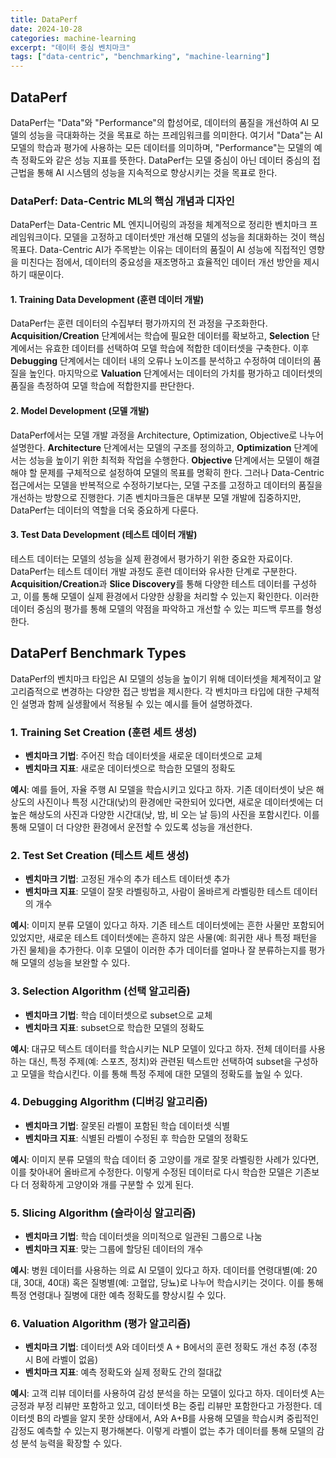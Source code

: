 ```yaml
---
title: DataPerf
date: 2024-10-28
categories: machine-learning
excerpt: "데이터 중심 벤치마크"
tags: ["data-centric", "benchmarking", "machine-learning"]
---
```


## DataPerf

DataPerf는 "Data"와 "Performance"의 합성어로, 데이터의 품질을 개선하여 AI 모델의 성능을 극대화하는 것을 목표로 하는 프레임워크를 의미한다. 여기서 "Data"는 AI 모델의 학습과 평가에 사용하는 모든 데이터를 의미하며, "Performance"는 모델의 예측 정확도와 같은 성능 지표를 뜻한다. DataPerf는 모델 중심이 아닌 데이터 중심의 접근법을 통해 AI 시스템의 성능을 지속적으로 향상시키는 것을 목표로 한다.

### DataPerf: Data-Centric ML의 핵심 개념과 디자인

DataPerf는 Data-Centric ML 엔지니어링의 과정을 체계적으로 정리한 벤치마크 프레임워크이다. 모델을 고정하고 데이터셋만 개선해 모델의 성능을 최대화하는 것이 핵심 목표다. Data-Centric AI가 주목받는 이유는 데이터의 품질이 AI 성능에 직접적인 영향을 미친다는 점에서, 데이터의 중요성을 재조명하고 효율적인 데이터 개선 방안을 제시하기 때문이다.

#### 1. Training Data Development (훈련 데이터 개발)

DataPerf는 훈련 데이터의 수집부터 평가까지의 전 과정을 구조화한다. **Acquisition/Creation** 단계에서는 학습에 필요한 데이터를 확보하고, **Selection** 단계에서는 유효한 데이터를 선택하여 모델 학습에 적합한 데이터셋을 구축한다. 이후 **Debugging** 단계에서는 데이터 내의 오류나 노이즈를 분석하고 수정하여 데이터의 품질을 높인다. 마지막으로 **Valuation** 단계에서는 데이터의 가치를 평가하고 데이터셋의 품질을 측정하여 모델 학습에 적합한지를 판단한다.

#### 2. Model Development (모델 개발)

DataPerf에서는 모델 개발 과정을 Architecture, Optimization, Objective로 나누어 설명한다. **Architecture** 단계에서는 모델의 구조를 정의하고, **Optimization** 단계에서는 성능을 높이기 위한 최적화 작업을 수행한다. **Objective** 단계에서는 모델이 해결해야 할 문제를 구체적으로 설정하여 모델의 목표를 명확히 한다. 그러나 Data-Centric 접근에서는 모델을 반복적으로 수정하기보다는, 모델 구조를 고정하고 데이터의 품질을 개선하는 방향으로 진행한다. 기존 벤치마크들은 대부분 모델 개발에 집중하지만, DataPerf는 데이터의 역할을 더욱 중요하게 다룬다.

#### 3. Test Data Development (테스트 데이터 개발)

테스트 데이터는 모델의 성능을 실제 환경에서 평가하기 위한 중요한 자료이다. DataPerf는 테스트 데이터 개발 과정도 훈련 데이터와 유사한 단계로 구분한다. **Acquisition/Creation**과 **Slice Discovery**를 통해 다양한 테스트 데이터를 구성하고, 이를 통해 모델이 실제 환경에서 다양한 상황을 처리할 수 있는지 확인한다. 이러한 데이터 중심의 평가를 통해 모델의 약점을 파악하고 개선할 수 있는 피드백 루프를 형성한다.

## DataPerf Benchmark Types

DataPerf의 벤치마크 타입은 AI 모델의 성능을 높이기 위해 데이터셋을 체계적이고 알고리즘적으로 변경하는 다양한 접근 방법을 제시한다. 각 벤치마크 타입에 대한 구체적인 설명과 함께 실생활에서 적용될 수 있는 예시를 들어 설명하겠다.

### 1. Training Set Creation (훈련 세트 생성)

- **벤치마크 기법**: 주어진 학습 데이터셋을 새로운 데이터셋으로 교체
- **벤치마크 지표**: 새로운 데이터셋으로 학습한 모델의 정확도

**예시**: 예를 들어, 자율 주행 AI 모델을 학습시키고 있다고 하자. 기존 데이터셋이 낮은 해상도의 사진이나 특정 시간대(낮)의 환경에만 국한되어 있다면, 새로운 데이터셋에는 더 높은 해상도의 사진과 다양한 시간대(낮, 밤, 비 오는 날 등)의 사진을 포함시킨다. 이를 통해 모델이 더 다양한 환경에서 운전할 수 있도록 성능을 개선한다.

### 2. Test Set Creation (테스트 세트 생성)

- **벤치마크 기법**: 고정된 개수의 추가 테스트 데이터셋 추가
- **벤치마크 지표**: 모델이 잘못 라벨링하고, 사람이 올바르게 라벨링한 테스트 데이터의 개수

**예시**: 이미지 분류 모델이 있다고 하자. 기존 테스트 데이터셋에는 흔한 사물만 포함되어 있었지만, 새로운 테스트 데이터셋에는 흔하지 않은 사물(예: 희귀한 새나 특정 패턴을 가진 물체)을 추가한다. 이후 모델이 이러한 추가 데이터를 얼마나 잘 분류하는지를 평가해 모델의 성능을 보완할 수 있다.

### 3. Selection Algorithm (선택 알고리즘)

- **벤치마크 기법**: 학습 데이터셋으로 subset으로 교체
- **벤치마크 지표**: subset으로 학습한 모델의 정확도

**예시**: 대규모 텍스트 데이터를 학습시키는 NLP 모델이 있다고 하자. 전체 데이터를 사용하는 대신, 특정 주제(예: 스포츠, 정치)와 관련된 텍스트만 선택하여 subset을 구성하고 모델을 학습시킨다. 이를 통해 특정 주제에 대한 모델의 정확도를 높일 수 있다.

### 4. Debugging Algorithm (디버깅 알고리즘)

- **벤치마크 기법**: 잘못된 라벨이 포함된 학습 데이터셋 식별
- **벤치마크 지표**: 식별된 라벨이 수정된 후 학습한 모델의 정확도

**예시**: 이미지 분류 모델의 학습 데이터 중 고양이를 개로 잘못 라벨링한 사례가 있다면, 이를 찾아내어 올바르게 수정한다. 이렇게 수정된 데이터로 다시 학습한 모델은 기존보다 더 정확하게 고양이와 개를 구분할 수 있게 된다.

### 5. Slicing Algorithm (슬라이싱 알고리즘)

- **벤치마크 기법**: 학습 데이터셋을 의미적으로 일관된 그룹으로 나눔
- **벤치마크 지표**: 맞는 그룹에 할당된 데이터의 개수

**예시**: 병원 데이터를 사용하는 의료 AI 모델이 있다고 하자. 데이터를 연령대별(예: 20대, 30대, 40대) 혹은 질병별(예: 고혈압, 당뇨)로 나누어 학습시키는 것이다. 이를 통해 특정 연령대나 질병에 대한 예측 정확도를 향상시킬 수 있다.

### 6. Valuation Algorithm (평가 알고리즘)

- **벤치마크 기법**: 데이터셋 A와 데이터셋 A + B에서의 훈련 정확도 개선 추정 (추정 시 B에 라벨이 없음)
- **벤치마크 지표**: 예측 정확도와 실제 정확도 간의 절대값

**예시**: 고객 리뷰 데이터를 사용하여 감성 분석을 하는 모델이 있다고 하자. 데이터셋 A는 긍정과 부정 리뷰만 포함하고 있고, 데이터셋 B는 중립 리뷰만 포함한다고 가정한다. 데이터셋 B의 라벨을 알지 못한 상태에서, A와 A+B를 사용해 모델을 학습시켜 중립적인 감정도 예측할 수 있는지 평가해본다. 이렇게 라벨이 없는 추가 데이터를 통해 모델의 감성 분석 능력을 확장할 수 있다.
